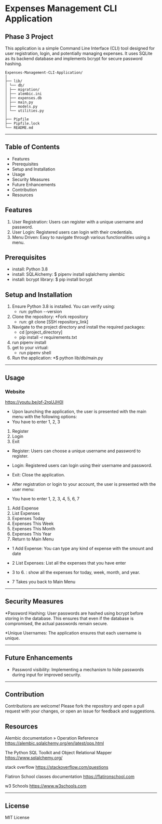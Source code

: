 # Expenses Management CLI Application

## Phase 3 Project

This application is a simple Command Line Interface (CLI) tool designed for user registration, login, and potentially managing expenses. It uses SQLite as its backend database and implements bcrypt for secure password hashing.

`````
Expenses-Management-CLI-Application/
│
├── lib/
│ └── db/
│ ├── migration/
│ ├── alembic.ini
│ ├── expenses.db
│ ├── main.py
│ ├── models.py
│ └── utilities.py
│
├── Pipfile
├── Pipfile.lock
└── README.md
`````

***

## Table of Contents

* Features
* Prerequisites
* Setup and Installation
* Usage
* Security Measures
* Future Enhancements
* Contribution
* Resources 

## Features 

1. User Registration: Users can register with a unique username and password.
2. User Login: Registered users can login with their credentials.
3. Menu Driven: Easy to navigate through various functionalities using a menu.

## Prerequisites

* install: Python 3.8
* install: SQLAlchemy: $ pipenv install sqlalchemy alembic
* install: bcrypt library: $ pip install bcrypt

## Setup and Installation

1. Ensure Python 3.8 is installed. You can verify using:
   * run: python --version
2. Clone the repository:
    *Fork repository
    * run: git clone [SSH repository_link]
3. Navigate to the project directory and install the required packages:
    * cd [project_directory]
    * pip install -r requirements.txt
4. run pipenv install
5. get to your virtual: 
    * run pipenv shell 
6. Run the application:
    *$ python lib/db/main.py

***

## Usage

### Website
https://youtu.be/pf-2rqUJH0I

* Upon launching the application, the user is presented with the main menu with the following options:
* You have to enter 1, 2, 3

1. Register
2. Login
3. Exit

* Register: Users can choose a unique username and password to register.

* Login: Registered users can login using their username and password.

* Exit: Close the application.

* After registration or login to your account, the user is presented with the user menu:
* You have to enter 1, 2, 3, 4, 5, 6, 7

1. Add Expense 
2. List Expenses 
3. Expenses Today 
4. Expenses This Week 
5. Expenses This Month 
6. Expenses This Year 
7. Return to Main Menu   


* 1 Add Expense: You can type any kind of expense with the smount and date

* 2 List Expenses: List all the expenses that you have enter 

* 3 to 6. : show all the expenses for today, week, month, and year. 

* 7 Takes you back to Main Menu 

***

## Security Measures

*Password Hashing: User passwords are hashed using bcrypt before storing in the database. This ensures that even if the database is compromised, the actual passwords remain secure.

*Unique Usernames: The application ensures that each username is unique.

***

## Future Enhancements
* Password visibility: Implementing a mechanism to hide passwords during input for improved security.

***

## Contribution
Contributions are welcome! Please fork the repository and open a pull request with your changes, or open an issue for feedback and suggestions.

## Resources

Alembic documentation » Operation Reference
https://alembic.sqlalchemy.org/en/latest/ops.html

The Python SQL Toolkit and Object Relational Mapper
https://www.sqlalchemy.org/

stack overflow 
https://stackoverflow.com/questions

Flatiron School classes documentation 
https://flatironschool.com

w3 Schools
https://www.w3schools.com

*** 

## License 
MIT License






  
